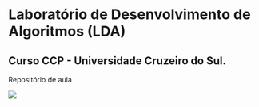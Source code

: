 # Laboratório de Desenvolvimento de Algoritmos (LDA)
## Curso CCP - Universidade Cruzeiro do Sul.
Repositório de aula

![](http://dwebkit.esy.es/repositorio/img/Java/duke14.jpg)
 
